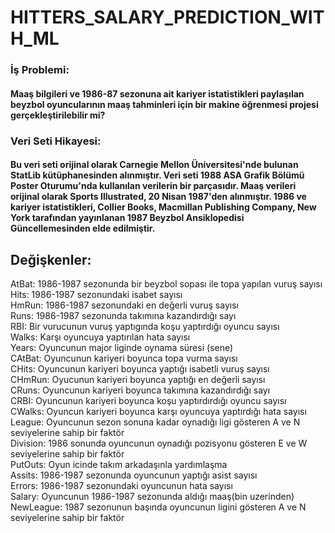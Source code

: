 # HITTERS_SALARY_PREDICTION_WITH_ML
### İş Problemi: 
#### Maaş bilgileri ve 1986-87 sezonuna ait kariyer istatistikleri paylaşılan beyzbol oyuncularının maaş tahminleri için bir makine öğrenmesi projesi gerçekleştirilebilir mi?
### Veri Seti Hikayesi: 
#### Bu veri seti orijinal olarak Carnegie Mellon Üniversitesi'nde bulunan StatLib kütüphanesinden alınmıştır. Veri seti 1988 ASA Grafik Bölümü Poster Oturumu'nda kullanılan verilerin bir parçasıdır. Maaş verileri orijinal olarak Sports Illustrated, 20 Nisan 1987'den alınmıştır. 1986 ve kariyer istatistikleri, Collier Books, Macmillan Publishing Company, New York tarafından yayınlanan 1987 Beyzbol Ansiklopedisi Güncellemesinden elde edilmiştir.   

## Değişkenler: 
AtBat: 1986-1987 sezonunda bir beyzbol sopası ile topa yapılan vuruş sayısı  
Hits: 1986-1987 sezonundaki isabet sayısı  
HmRun: 1986-1987 sezonundaki en değerli vuruş sayısı  
Runs: 1986-1987 sezonunda takımına kazandırdığı sayı  
RBI: Bir vurucunun vuruş yaptıgında koşu yaptırdığı oyuncu sayısı  
Walks: Karşı oyuncuya yaptırılan hata sayısı  
Years: Oyuncunun major liginde oynama süresi (sene)  
CAtBat: Oyuncunun kariyeri boyunca topa vurma sayısı  
CHits: Oyuncunun kariyeri boyunca yaptığı isabetli vuruş sayısı  
CHmRun: Oyucunun kariyeri boyunca yaptığı en değerli sayısı  
CRuns: Oyuncunun kariyeri boyunca takımına kazandırdığı sayı  
CRBI: Oyuncunun kariyeri boyunca koşu yaptırdırdığı oyuncu sayısı  
CWalks: Oyuncun kariyeri boyunca karşı oyuncuya yaptırdığı hata sayısı  
League: Oyuncunun sezon sonuna kadar oynadığı ligi gösteren A ve N seviyelerine sahip bir faktör  
Division: 1986 sonunda oyuncunun oynadığı pozisyonu gösteren E ve W seviyelerine sahip bir faktör  
PutOuts: Oyun icinde takım arkadaşınla yardımlaşma  
Assits: 1986-1987 sezonunda oyuncunun yaptığı asist sayısı  
Errors: 1986-1987 sezonundaki oyuncunun hata sayısı  
Salary: Oyuncunun 1986-1987 sezonunda aldığı maaş(bin uzerinden)  
NewLeague: 1987 sezonunun başında oyuncunun ligini gösteren A ve N seviyelerine sahip bir faktör  
